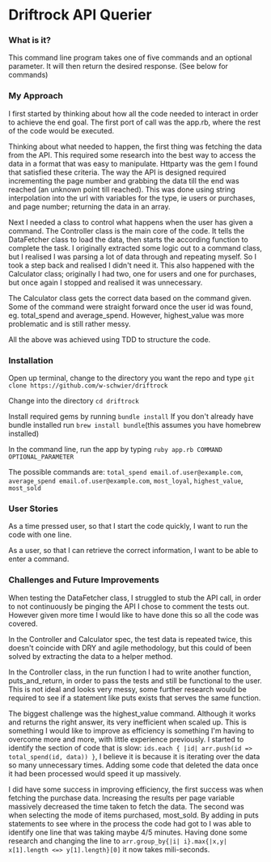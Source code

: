 # Driftrock API Querier

### What is it?

This command line program takes one of five commands and an optional parameter. It will then return the desired response. (See below for commands)


### My Approach

I first started by thinking about how all the code needed to interact in order to achieve the end goal. The first port of call was the app.rb, where the rest of the code would be executed.

Thinking about what needed to happen, the first thing was fetching the data from the API. This required some research into the best way to access the data in a format that was easy to manipulate. Httparty was the gem I found that satisfied these criteria. The way the API is designed required incrementing the page number and grabbing the data till the end was reached (an unknown point till reached). This was done using string interpolation into the url with variables for the type, ie users or purchases, and page number; returning the data in an array.

Next I needed a class to control what happens when the user has given a command. The Controller class is the main core of the code. It tells the DataFetcher class to load the data, then starts the according function to complete the task. I originally extracted some logic out to a command class, but I realised I was parsing a lot of data through and repeating myself. So I took a step back and realised I didn't need it. This also happened with the Calculator class; originally I had two, one for users and one for purchases, but once again I stopped and realised it was unnecessary.

The Calculator class gets the correct data based on the command given. Some of the command were straight forward once the user id was found, eg. total_spend and average_spend. However, highest_value was more problematic and is still rather messy.

All the above was achieved using TDD to structure the code.

### Installation

Open up terminal, change to the directory you want the repo and type ```git clone https://github.com/w-schwier/driftrock```

Change into the directory ```cd driftrock```

Install required gems by running ```bundle install``` If you don't already have bundle installed run ```brew install bundle```(this assumes you have homebrew installed)

In the command line, run the app by typing ```ruby app.rb COMMAND OPTIONAL_PARAMETER```

The possible commands are: ```total_spend email.of.user@example.com```, ```average_spend email.of.user@example.com```, ```most_loyal```, ```highest_value```, ```most_sold```

### User Stories

As a time pressed user, so that I start the code quickly, I want to run the code with one line.

As a user, so that I can retrieve the correct information, I want to be able to enter a command.

### Challenges and Future Improvements

When testing the DataFetcher class, I struggled to stub the API call, in order to not continuously be pinging the API I chose to comment the tests out. However given more time I would like to have done this so all the code was covered.

In the Controller and Calculator spec, the test data is repeated twice, this doesn't coincide with DRY and agile methodology, but this could of been solved by extracting the data to a helper method.

In the Controller class, in the run function I had to write another function, puts_and_return, in order to pass the tests and still be functional to the user. This is not ideal and looks very messy, some further research would be required to see if a statement like puts exists that serves the same function.

The biggest challenge was the highest_value command. Although it works and returns the right answer, its very inefficient when scaled up. This is something I would like to improve as efficiency is something I'm having to overcome more and more, with little experience previously. I started to identify the section of code that is slow: ```ids.each { |id| arr.push(id => total_spend(id, data)) }```, I believe it is because it is iterating over the data so many unnecessary times. Adding some code that deleted the data once it had been processed would speed it up massively.

I did have some success in improving efficiency, the first success was when fetching the purchase data. Increasing the results per page variable massively decreased the time taken to fetch the data. The second was when selecting the mode of items purchased, most_sold. By adding in puts statements to see where in the process the code had got to I was able to identify one line that was taking maybe 4/5 minutes. Having done some research and changing the line to ```arr.group_by{|i| i}.max{|x,y| x[1].length <=> y[1].length}[0]``` it now takes mili-seconds.
